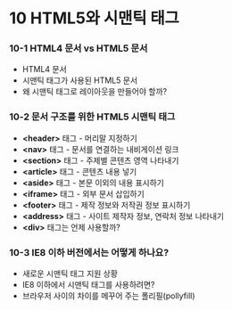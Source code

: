 # 10 HTML5와 시맨틱 태그

### 10-1 HTML4 문서 vs HTML5 문서

* HTML4 문서
* 시맨틱 태그가 사용된 HTML5 문서
* 왜 시맨틱 태그로 레이아웃을 만들어야 할까?

### 10-2 문서 구조를 위한 HTML5 시맨틱 태그

* **&lt;header&gt;** 태그 - 머리말 지정하기
* **&lt;nav&gt;** 태그 - 문서를 연결하는 내비게이션 링크
* **&lt;section&gt;** 태그 - 주제별 콘텐츠 영역 나타내기
* **&lt;article&gt;** 태그 - 콘텐츠 내용 넣기
* **&lt;aside&gt;** 태그 - 본문 이외의 내용 표시하기
* **&lt;iframe&gt;** 태그 - 외부 문서 삽입하기
* **&lt;footer&gt;** 태그 - 제작 정보와 저작권 정보 표시하기
* **&lt;address&gt;** 태그 - 사이트 제작자 정보, 연락처 정보 나타내기
* **&lt;div&gt;** 태그는 언제 사용할까?

### 10-3 IE8 이하 버전에서는 어떻게 하나요?

* 새로운 시맨틱 태그 지원 상황
* IE8 이하에서 시맨틱 태그를 사용하려면?
* 브라우저 사이의 차이를 메꾸어 주는 폴리필\(pollyfill\)



